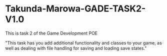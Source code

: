 # Takunda-Marowa-GADE-TASK2-V1.0

This is task 2 of the Game Development POE


"This task has you add additional functionality and classes to your game, as well as dealing with file
handling for saving and loading save states."
